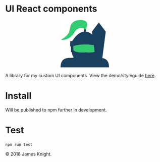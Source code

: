 # UI React components

<p align="center">
  <img src="./design/logo/minified/knight_blue-green.svg" height="150"/>
</p>

A library for my custom UI components. View the
demo/styleguide <a href="https://knightjdr.github.io/ui-knight/">here</a>.

# Install

Will be published to npm further in development.

# Test

`npm run test`

© 2018 James Knight.
